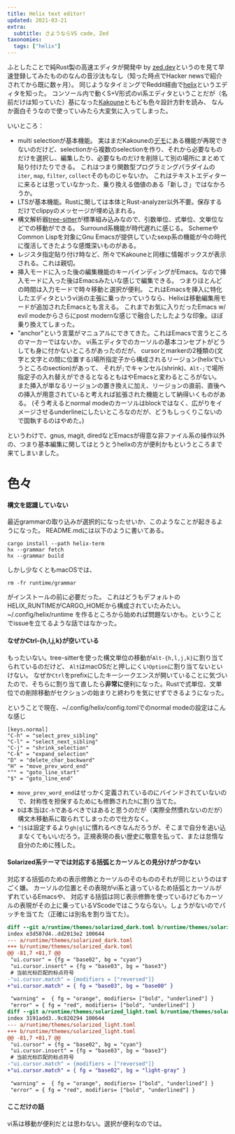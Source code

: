 ```yaml
---
title: Helix text editor!
updated: 2021-03-21
extra:
  subtitle: さようならVS code, Zed
taxonomies:
  tags: ["helix"]
---
```

ふとしたことで純Rust製の高速エディタが開発中 by [zed.dev](https://zed.dev)というのを見て早速登録してみたもののなんの音沙汰もなし（知った時点でHacker newsで紹介されてから既に数ヶ月）。
同じようなタイミングでReddit経由で[helix](https://docs.helix-editor.com/)というエディタを知った。
コンソール内で動くS+V形式のvi系エディタということだが（名前だけは知っていた）基になった[Kakoune](https://kakoune.org)ともども色々設計方針を読み、
なんか面白そうなので使っていみたら大変気に入ってしまった。

いいところ：
- multi selectionが基本機能。
  実はまだKakouneの[デモ](https://kakoune.org/why-kakoune/video/regroup.webm)にある機能が再現できないのだけど、selectionから複数のselectionを作り、それから必要なものだけを選択し、編集したり、必要なものだけを削除して別の場所にまとめて貼り付けたりできる。
  これはつまり関数型プログラミングパラダイムの`iter`, `map`, `filter`, `collect`そのものじゃないか。
  これはテキストエディターに来るとは思っていなかった、乗り換える価値のある「新しさ」ではなかろうか。
- LTSが基本機能。Rustに関しては本体とRust-analyzer以外不要。保存するだけでclippyのメッセージが埋め込まれる。
- 構文解析器[tree-sitter](https://github.com/tree-sitter/tree-sitter)が標準組み込みなので、引数単位、式単位、文単位などでの移動ができる。
  Surround系機能が時代遅れに感じる。
  SchemeやCommon Lispを対象にGnu Emacsが提供していたsexp系の機能が今の時代に復活してきたような感慨深いものがある。
- レジスタ指定貼り付け時など、所々でKakouneと同様に情報ボックスが表示される。これは親切。
- 挿入モードに入った後の編集機能のキーバインディングがEmacs。なので挿入モードに入った後はEmacsみたいな感じで編集できる。
  つまりほとんどの時間は入力モードで時々移動と選択が便利。
  これはEmacsを挿入に特化したエディタというvi派の主張に乗っかっていうなら、Helixは移動編集用モードが追加されたEmacsとも言える。
  これまでお気に入りだったEmacs w/ evil modeからさらにpost modernな感じで融合したしたような印象。ほぼ乗り換えてしまった。
- "anchor"という言葉がマニュアルにできてきた。これはEmacsで言うところのマーカーではないか。
  vi系エディタでのカーソルの基本コンセプトがどうしても身に付かないところがあったのだが、
  cursorとmarkerの2種類の(文字と文字との間に位置する)場所指定子から構成されるリージョン(helixでいうところのsection)があって、
  それが`;`でキャンセル(shrink)、`Alt-;`で場所指定子の入れ替えができるとなるともはやEmacsと変わるところがない。
  また挿入が単なるリージョンの置き換えに加え、リージョンの直前、直後への挿入が用意されていると考えれば拡張された機能として納得いくものがある。
  (そう考えるとnormal modeのカーソルはblockではなく、広がりをイメージさせるunderlineにしたいところなのだが、どうもしっくりこないので固執するのはやめた。)

というわけで、gnus, magit, diredなどEmacsが得意な非ファイル系の操作以外の、つまり基本編集に関してはとうとうhelixの方が便利かもというところまで来てしまいました。

# 色々

#### 構文を認識していない

最近grammarの取り込みが選択的になったせいか、このようなことが起きるようになった。
README.mdには以下のように書いてある。
```
cargo install --path helix-term
hx --grammar fetch
hx --grammar build
```

しかし少なくともmacOSでは、
```
rm -fr runtime/grammar
```
がインストールの前に必要だった。
これはどうもデフォルトのHELIX_RUNTIMEがCARGO_HOMEから構成されていたみたい。
~/.config/helix/runtime を作るところから始めれば問題ないかも。ということでissueを立てるような話ではなかった。

#### なぜかCtrl-{h,l,j,k}が空いている

もったいない。tree-sitterを使った構文単位の移動が`Alt-{h,l,j,k}`に割り当てられているのだけど、
`Alt`はmacOSだと押しにくい`Option`に割り当てないといけない。
なぜか`Ctrl`をprefixにしたキーシークエンスが開いていることに気づいたので、そちらに割り当て直したら**非常に**便利になった。Rustで式単位、文単位での削除移動がセクションの始まりと終わりを気にせずできるようになった。

ということで現在、~/.config/helix/config.tomlでのnormal modeの設定はこんな感じ

```
[keys.normal]
"C-h" = "select_prev_sibling"
"C-l" = "select_next_sibling"
"C-j" = "shrink_selection"
"C-k" = "expand_selection"
"D" = "delete_char_backward"
"H" = "move_prev_word_end"
"^" = "goto_line_start"
"$" = "goto_line_end"
```

- `move_prev_word_end`はせっかく定義されているのにバインドされていないので、対称性を担保するためにも修飾された`h`に割り当てた。
- `D`は本当は`C-h`であるべきではあると思うのだが（実際全然慣れないのだが）構文木移動系に取られてしまったので仕方なく。
- `^|$`は設定するより`gh|gl`に慣れるべきなんだろうが、そこまで自分を追い込まなくてもいいだろう。正規表現の長い歴史に敬意を払って、または怠惰な自分のために残した。

#### Solarized系テーマでは対応する括弧とカーソルとの見分けがつかない

対応する括弧のための表示修飾とカーソルのそのもののそれが同じというのはすごく嫌。
カーソルの位置とその表現がvi系と違っているため括弧とカーソルがずれているEmacsや、
対応する括弧は同じ表示修飾を使っているけどもカーソルの表現がその上に乗っているVScodeではこうならない。しょうがないのでパッチを当てた（正確には別名を割り当てた）。

```diff
diff --git a/runtime/themes/solarized_dark.toml b/runtime/themes/solarized_dark.toml
index e3d587d4..dd2013e2 100644
--- a/runtime/themes/solarized_dark.toml
+++ b/runtime/themes/solarized_dark.toml
@@ -81,7 +81,7 @@
 "ui.cursor" = {fg = "base02", bg = "cyan"}
 "ui.cursor.insert" = {fg = "base03", bg = "base3"}
 # 当前光标匹配的标点符号
-"ui.cursor.match" = {modifiers = ["reversed"]}
+"ui.cursor.match" = { fg = "base03", bg = "base00" }
 
 "warning" =  { fg = "orange", modifiers= ["bold", "underlined"] }
 "error" = { fg = "red", modifiers= ["bold", "underlined"] }
diff --git a/runtime/themes/solarized_light.toml b/runtime/themes/solarized_light.toml
index 3191add3..9c820294 100644
--- a/runtime/themes/solarized_light.toml
+++ b/runtime/themes/solarized_light.toml
@@ -81,7 +81,7 @@
 "ui.cursor" = {fg = "base02", bg = "cyan"}
 "ui.cursor.insert" = {fg = "base03", bg = "base3"}
 # 当前光标匹配的标点符号
-"ui.cursor.match" = {modifiers = ["reversed"]}
+"ui.cursor.match" = { fg = "base02", bg = "light-gray" }
 
 "warning" =  { fg = "orange", modifiers= ["bold", "underlined"] }
 "error" = { fg = "red", modifiers= ["bold", "underlined"] }
```

#### ここだけの話

vi系は移動が便利だとは思わない。選択が便利なのでは。
